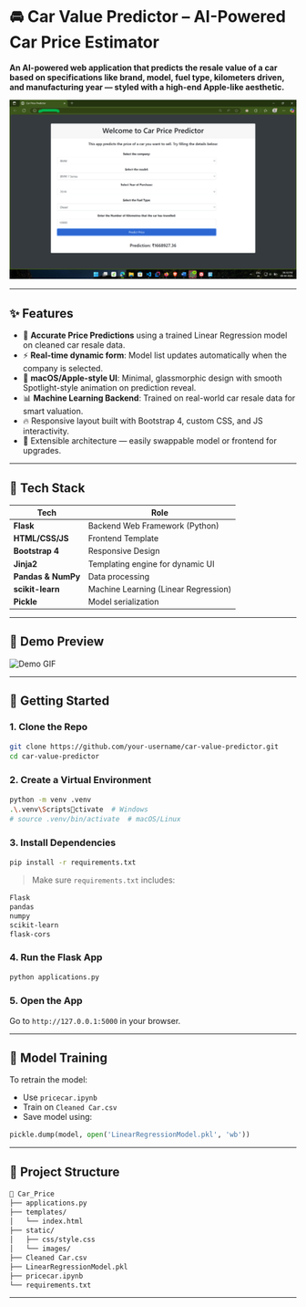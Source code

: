 # 🚘 Car Value Predictor – AI-Powered Car Price Estimator

**An AI-powered web application that predicts the resale value of a car based on specifications like brand, model, fuel type, kilometers driven, and manufacturing year — styled with a high-end Apple-like aesthetic.**

![Car Value Predictor Screenshot](static/images/preview.png)

---

## ✨ Features 

- 🔮 **Accurate Price Predictions** using a trained Linear Regression model on cleaned car resale data.
- ⚡️ **Real-time dynamic form**: Model list updates automatically when the company is selected.
- 🍎 **macOS/Apple-style UI**: Minimal, glassmorphic design with smooth Spotlight-style animation on prediction reveal.
- 📊 **Machine Learning Backend**: Trained on real-world car resale data for smart valuation.
- 🔥 Responsive layout built with Bootstrap 4, custom CSS, and JS interactivity.
- 🔄 Extensible architecture — easily swappable model or frontend for upgrades.

---

## 🧠 Tech Stack

| Tech               | Role                                 |
| ------------------ | ------------------------------------ |
| **Flask**          | Backend Web Framework (Python)       |
| **HTML/CSS/JS**    | Frontend Template                    |
| **Bootstrap 4**    | Responsive Design                    |
| **Jinja2**         | Templating engine for dynamic UI     |
| **Pandas & NumPy** | Data processing                      |
| **scikit-learn**   | Machine Learning (Linear Regression) |
| **Pickle**         | Model serialization                  |

---

## 📸 Demo Preview

![Demo GIF](static/images/demo.gif)

---

## 🚀 Getting Started

### 1. Clone the Repo

```bash
git clone https://github.com/your-username/car-value-predictor.git
cd car-value-predictor
```

### 2. Create a Virtual Environment

```bash
python -m venv .venv
.\.venv\Scriptsctivate  # Windows
# source .venv/bin/activate  # macOS/Linux
```

### 3. Install Dependencies

```bash
pip install -r requirements.txt
```

> Make sure `requirements.txt` includes:

```text
Flask
pandas
numpy
scikit-learn
flask-cors
```

### 4. Run the Flask App

```bash
python applications.py
```

### 5. Open the App

Go to `http://127.0.0.1:5000` in your browser.

---

## 🧪 Model Training

To retrain the model:

- Use `pricecar.ipynb`
- Train on `Cleaned Car.csv`
- Save model using:

```python
pickle.dump(model, open('LinearRegressionModel.pkl', 'wb'))
```

---

## 📂 Project Structure

```
📁 Car_Price
├── applications.py
├── templates/
│   └── index.html
├── static/
│   ├── css/style.css
│   └── images/
├── Cleaned Car.csv
├── LinearRegressionModel.pkl
├── pricecar.ipynb
└── requirements.txt
```

---
